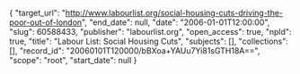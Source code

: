 {
  "target_url": "http://www.labourlist.org/social-housing-cuts-driving-the-poor-out-of-london", 
  "end_date": null, 
  "date": "2006-01-01T12:00:00", 
  "slug": 60588433, 
  "publisher": "labourlist.org", 
  "open_access": true, 
  "npld": true, 
  "title": "Labour List: Social Housing Cuts", 
  "subjects": [], 
  "collections": [], 
  "record_id": "20060101T120000/bBXoa+YAUu7Yi81sGTH18A==", 
  "scope": "root", 
  "start_date": null
}

